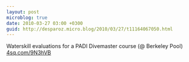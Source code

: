 ```yaml
---
layout: post
microblog: true
date: 2010-03-27 03:00 +0300
guid: http://desparoz.micro.blog/2010/03/27/t11164067050.html
---
```

Waterskill evaluations for a PADI Divemaster course (@ Berkeley Pool) [4sq.com/9N3hVB](http://4sq.com/9N3hVB)
